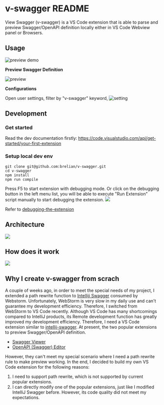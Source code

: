 # v-swagger README

View Swagger (v-swagger) is a VS Code extension that is able to parse and preview Swagger/OpenAPI definition locally either in VS Code Webview panel or Browsers.

## Usage

![preview demo](https://0x400.com/images/v-swagger/preview-demo.gif)

**Preview Swagger Definition**

![preview](https://0x400.com/images/v-swagger/preview-button.png)

**Configurations**

Open user settings, filter by "v-swagger" keyword,
![setting](https://0x400.com/images/v-swagger/extension-config.png)

## Development

### Get started

Read the dev documentation firstly: https://code.visualstudio.com/api/get-started/your-first-extension

### Setup local dev env

```shell
git clone git@github.com:brelian/v-swagger.git
cd v-swagger
npm install
npm run compile
```

Press F5 to start extension with debugging mode. Or click on the debugging button in the left menu list, you will be able to execute "Run Extension" script manually to start debugging the extension.
![](https://0x400.com/images/v-swagger/start-debugging.jpg)

Refer to [debugging-the-extension](https://code.visualstudio.com/api/get-started/your-first-extension#debugging-the-extension)

## Architecture

![](https://0x400.com/images/v-swagger/v-swagger-architecture.png)

## How does it work

![](https://www.plantuml.com/plantuml/proxy?cache=no&src=https://raw.githubusercontent.com/LangInteger/learning/master/draw/swagger/client_and_server_interact.puml)

## Why I create v-swagger from scrach

A couple of weeks ago, in order to meet the special needs of my project, I extended a path rewrite function to [Intelliji Swagger](https://github.com/zalando/intellij-swagger) consumed by Webstorm.
Unfortunately, WebStorm is very slow in my daily use and can't guarantee my development efficiency. Therefore, I switched from WebStorm to VS Code recently. Although VS Code has many shortcomings compared to IntelliJ products, its Remote development function has greatly improved my development efficiency. Therefore, I need a VS Code extension similar to [intellij-swagger](https://github.com/zalando/intellij-swagger). At present, the two popular extensions to preview Swagger/OpenAPI definition.

-   [Swagger Viewer](https://marketplace.visualstudio.com/items?itemName=Arjun.swagger-viewer)
-   [OpenAPI (Swagger) Editor](https://marketplace.visualstudio.com/items?itemName=42Crunch.vscode-openapi)

However, they can't meet my special scenario where I need a path rewrite rule to make preview working. In the end, I decided to build my own VS Code extension for the following reasons:

1. I need to support path rewrite, which is not supported by current popular extensions.
2. I can directly modify one of the popular extensions, just like I modified IntelliJ Swagger before. However, its code quality did not meet my expectations.
